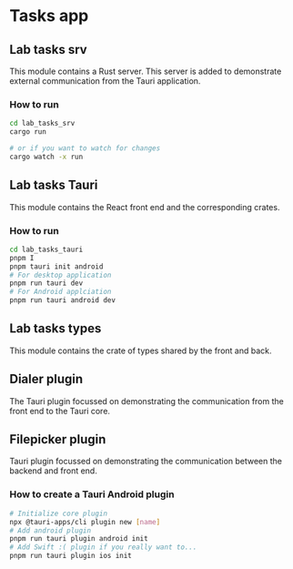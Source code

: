 # Tasks app

## Lab tasks srv

This module contains a Rust server. This server is added to demonstrate external communication from the Tauri application.

### How to run
```bash
cd lab_tasks_srv
cargo run

# or if you want to watch for changes
cargo watch -x run
```

## Lab tasks Tauri

This module contains the React front end and the corresponding crates.

### How to run
```bash
cd lab_tasks_tauri
pnpm I
pnpm tauri init android
# For desktop application
pnpm run tauri dev
# For Android applciation
pnpm run tauri android dev
```

## Lab tasks types

This module contains the crate of types shared by the front and back.

## Dialer plugin

The Tauri plugin focussed on demonstrating the communication from the front end to the Tauri core.

## Filepicker plugin

Tauri plugin focussed on demonstrating the communication between the backend and front end.

### How to create a Tauri Android plugin
```bash
# Initialize core plugin
npx @tauri-apps/cli plugin new [name]
# Add android plugin
pnpm run tauri plugin android init
# Add Swift :( plugin if you really want to...
pnpm run tauri plugin ios init
```
